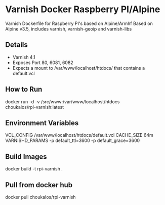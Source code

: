# Varnish Docker Raspberry PI/Alpine
Varnish Dockerfile for Raspberry PI's based on Alpine/Armhf
Based on Alpine v3.5, includes varnish, varnish-geoip and varnish-libs

## Details
* Varnish 4.1
* Exposes Port 80, 6081, 6082
* Expects a mount to /var/www/localhost/htdocs/ that contains a default.vcl

## How to Run
docker run -d -v /src/www:/var/www/localhost/htdocs \
       choukalos/rpi-varnish:latest

## Environment Variables
VCL_CONFIG 	/var/www/localhost/htdocs/default.vcl
CACHE_SIZE 	64m
VARNISHD_PARAMS -p default_ttl=3600 -p default_grace=3600

## Build Images
docker build -t rpi-varnish .

## Pull from docker hub
docker pull choukalos/rpi-varnish




